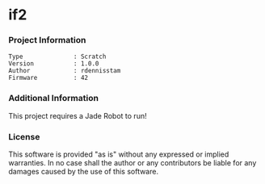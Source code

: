 if2
================



### Project Information
```
Type              : Scratch
Version           : 1.0.0
Author            : rdennisstam
Firmware          : 42
```

### Additional Information
This project requires a Jade Robot to run!

### License
This software is provided "as is" without any expressed or implied warranties.  In no case shall the author or any contributors be liable for any damages caused by the use of this software.

